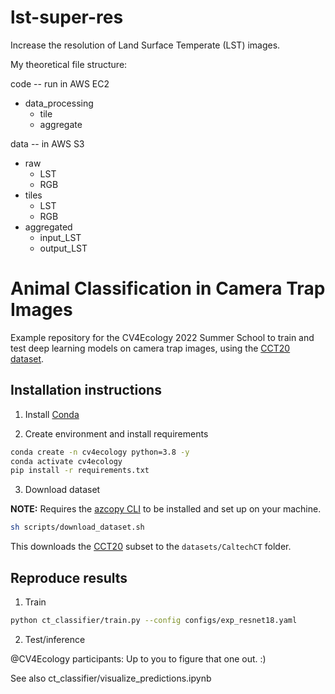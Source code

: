 # lst-super-res
Increase the resolution of Land Surface Temperate (LST) images.

My theoretical file structure: 

code -- run in AWS EC2
- data_processing
  - tile
  - aggregate

data -- in AWS S3
- raw
  - LST
  - RGB
- tiles
  - LST
  - RGB
- aggregated
  - input_LST
  - output_LST


# Animal Classification in Camera Trap Images

Example repository for the CV4Ecology 2022 Summer School to train and test deep
learning models on camera trap images, using the [CCT20 dataset](https://lila.science/datasets/caltech-camera-traps).

## Installation instructions

1. Install [Conda](http://conda.io/)

2. Create environment and install requirements

```bash
conda create -n cv4ecology python=3.8 -y
conda activate cv4ecology
pip install -r requirements.txt
```

3. Download dataset

**NOTE:** Requires the [azcopy CLI](https://docs.microsoft.com/en-us/azure/storage/common/storage-use-azcopy-v10) to be installed and set up on your machine.

```bash
sh scripts/download_dataset.sh 
```

This downloads the [CCT20](https://lila.science/datasets/caltech-camera-traps) subset to the `datasets/CaltechCT` folder.


## Reproduce results

1. Train

```bash
python ct_classifier/train.py --config configs/exp_resnet18.yaml
```

2. Test/inference

@CV4Ecology participants: Up to you to figure that one out. :)

See also ct_classifier/visualize_predictions.ipynb
